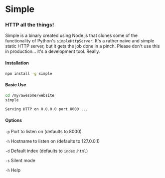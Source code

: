 # Simple
### HTTP all the things!

Simple is a binary created using Node.js that clones some of the functionality of Python's `simpleHttpServer`. It's a rather naive and simple static HTTP server, but it gets the job done in a pinch. Please don't use this in production... it's a development tool. Really.

#### Installation
```bash
npm install -g simple
```

#### Basic Use
```bash
cd /my/awesome/website
simple
```
```bash
Serving HTTP on 0.0.0.0 port 8000 ...
```

#### Options
`-p` Port to listen on (defaults to 8000)

`-h` Hostname to listen on (defaults to 127.0.0.1)

`-d` Default index (defaults to `index.html`)

`-s` Silent mode

`-h` Help